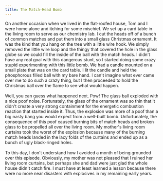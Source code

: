 ```yaml
---
title: The Match-Head Bomb
---
```


On another occasion when we lived in the flat-roofed house, Tom and I
were home alone and itching for some mischief. We set up a card table in
the living room to serve as our chemistry lab. I cut the heads off of a
bunch of common matches and put them into a small glass Christmas
ornament. It was the kind that you hang on the tree with a little wire
hook. We simply removed the little wire loop and the thingy that covered
the hole in the glass globe so we could fill the inside of the ball with
the match heads. I didn\'t have any real goal with this dangerous stunt,
so I started doing some crazy stupid experimenting with this little
bomb. We had a candle mounted on a small plate that was on the card
table. I lit the candle and held the phosphorous filled ball with my
bare hand. I can\'t imagine what ever came over me to do such a crazy
thing, but I then proceeded to hold the Christmas ball over the flame to
see what would happen.\
\
Well, you can guess what happened next. Pow! The glass ball exploded
with a nice poof noise. Fortunately, the glass of the ornament was so
thin that it didn\'t create a very strong containment for the energetic
combustion reaction that started inside it. Thus, the explosion was more
of a poof than a big nasty bang you would expect from a well-built bomb.
Unfortunately, the consequence of this poof caused burning bits of match
heads and broken glass to be propelled all over the living room. My
mother\'s living room curtains took the worst of the explosion because
many of the burning match heads landed in the lacy folds of the curtains
and ended up as a bunch of ugly black-ringed holes.\
\
To this day, I don\'t understand how I avoided a month of being grounded
over this episode. Obviously, my mother was not pleased that I ruined
her living room curtains, but perhaps she and dad were just glad the
whole house didn\'t catch fire. I must have at least learned a lesson
because there were no more near disasters with explosives in my
remaining early years.
